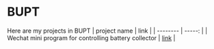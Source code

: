 # BUPT
Here are my projects in BUPT
| project name        |   link  |
| --------            | -----:  |
| Wechat mini program for controlling battery collector                |    [link](https://github.com/yunkai-zhang/BUPT/tree/master/%E5%BE%AE%E4%BF%A1%E5%B0%8F%E7%A8%8B%E5%BA%8F)     | 

